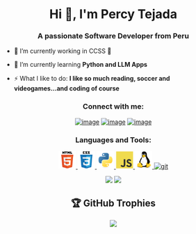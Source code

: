 <h1 align="center">Hi 👋, I'm Percy Tejada </h1>
<h3 align="center">A passionate Software Developer from Peru</h3>

- 🔭 I’m currently working in CCSS 👔

- 🌱 I’m currently learning **Python and LLM Apps**

- ⚡ What I like to do: **I like so much reading, soccer and videogames...and coding of course**

<h3 align="center">Connect with me:</h3>
<div align="center">

[![image](https://img.shields.io/badge/LinkedIn-0077B5?style=for-the-badge&logo=linkedin&logoColor=white)](https://www.linkedin.com/in/percybyte/)
[![image](https://img.shields.io/badge/Twitter-1DA1F2?style=for-the-badge&logo=twitter&logoColor=white)](https://twitter.com/percybyte)
[![image](https://img.shields.io/badge/youtube-%23D14836.svg?style=for-the-badge&logo=youtube&logoColor=white)](https://youtube.com/@percybyte)
  
</div>

<h3 align="center">Languages and Tools:</h3>

<p align="center"> 
  <a href="https://www.w3.org/html/" target="_blank"> 
    <img src="https://raw.githubusercontent.com/devicons/devicon/master/icons/html5/html5-original-wordmark.svg" alt="html5" width="40" height="40"/> 
  </a>
  <a href="https://www.w3schools.com/css/" target="_blank"> 
    <img src="https://raw.githubusercontent.com/devicons/devicon/master/icons/css3/css3-original-wordmark.svg" alt="css3" width="40" height="40"/> 
  </a> 
  <a href="https://www.python.org" target="_blank"> 
    <img src="https://raw.githubusercontent.com/devicons/devicon/master/icons/python/python-original.svg" alt="python" width="40" height="40"/> 
  </a>  
  <a href="https://developer.mozilla.org/en-US/docs/Web/JavaScript" target="_blank"> 
    <img src="https://raw.githubusercontent.com/devicons/devicon/master/icons/javascript/javascript-original.svg" alt="javascript" width="40" height="40"/> 
  </a> 
  <a href="https://www.linux.org/" target="_blank"> 
    <img src="https://raw.githubusercontent.com/devicons/devicon/master/icons/linux/linux-original.svg" alt="linux" width="40" height="40"/> 
  </a> 
  <a href="https://git-scm.com/" target="_blank"> 
    <img src="https://www.vectorlogo.zone/logos/git-scm/git-scm-icon.svg" alt="git" width="40" height="40"/> 
  </a>
</p>
<div align="center"> 
  <img height= "150" src="https://github-readme-stats.vercel.app/api?username=percybyte&theme=react&show_icons=true&include_all_commits=true" />
  <img height= "150" src="https://github-readme-stats.vercel.app/api/top-langs/?username=percybyte&theme=react&layout=compact" />
  
  ## 🏆 GitHub Trophies
  ![](https://github-profile-trophy.vercel.app/?username=percybyte&theme=dracula&no-frame=false&no-bg=true&margin-w=4)
</div>



<!--
**percyc0de/percyc0de** is a ✨ _special_ ✨ repository because its `README.md` (this file) appears on your GitHub profile.
-->
